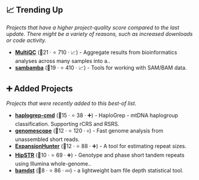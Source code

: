 ## 📈 Trending Up

_Projects that have a higher project-quality score compared to the last update. There might be a variety of reasons, such as increased downloads or code activity._

- <b><a href="https://github.com/ewels/MultiQC">MultiQC</a></b> (🥇21 ·  ⭐ 710 · 📈) - Aggregate results from bioinformatics analyses across many samples into a..
- <b><a href="https://github.com/biod/sambamba">sambamba</a></b> (🥇19 ·  ⭐ 410 · 📈) - Tools for working with SAM/BAM data.

## ➕ Added Projects

_Projects that were recently added to this best-of list._

- <b><a href="https://github.com/seppinho/haplogrep-cmd">haplogrep-cmd</a></b> (🥈15 ·  ⭐ 38 · ➕) - HaploGrep - mtDNA haplogroup classification. Supporting rCRS and RSRS.
- <b><a href="https://github.com/schatzlab/genomescope">genomescope</a></b> (🥉12 ·  ⭐ 120 · 💀) - Fast genome analysis from unassembled short reads.
- <b><a href="https://github.com/Illumina/ExpansionHunter">ExpansionHunter</a></b> (🥇12 ·  ⭐ 88 · ➕) - A tool for estimating repeat sizes.
- <b><a href="https://github.com/tfwillems/HipSTR">HipSTR</a></b> (🥉10 ·  ⭐ 69 · ➕) - Genotype and phase short tandem repeats using Illumina whole-genome..
- <b><a href="https://github.com/shiquan/bamdst">bamdst</a></b> (🥉8 ·  ⭐ 86 · 💤) - a lightweight bam file depth statistical tool.

